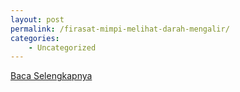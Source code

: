 ```yaml
---
layout: post
permalink: /firasat-mimpi-melihat-darah-mengalir/
categories:
    - Uncategorized
---
```


[Baca Selengkapnya](/08)